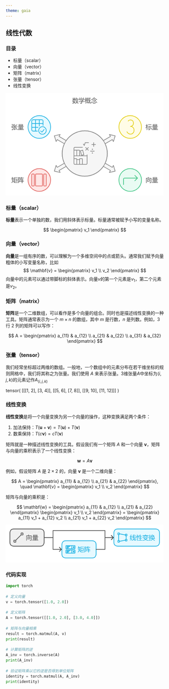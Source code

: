 ```yaml
---
theme: gaia
---
```


## 线性代数

### 目录
- 标量（scalar）
- 向量（vector）
- 矩阵（matrix）
- 张量（tensor）
- 线性变换

![pics](./pics/线性代数_1.png)

### 标量（scalar）

**标量**表示一个单独的数，我们用斜体表示标量。标量通常被赋予小写的变量名称。

$$  \begin{pmatrix} v_1 \end{pmatrix} $$

### 向量（vector）

**向量**是一组有序的数，可以理解为一个多维空间中的点或箭头。通常我们赋予向量粗体的小写变量名称，比如
$$ \mathbf{v} = \begin{pmatrix} v_1 \\ v_2 \end{pmatrix} $$
向量中的元素可以通过带脚标的斜体表示。向量$v$的第一个元素是$v_1$，第二个元素是$v_2$。

### 矩阵（matrix）
**矩阵**是一个二维数组，可以看作是多个向量的组合。同时也是描述线性变换的一种工具。矩阵通常表示为一个 $m \times n$ 的数组，其中 $m$ 是行数，$n$ 是列数。例如，3 行 2 列的矩阵可以写作：

$$ 
A = \begin{pmatrix} 
a_{11} & a_{12} \\ 
a_{21} & a_{22} \\ 
a_{31} & a_{32} 
\end{pmatrix} 
$$

### 张量（tensor）
我们经常坐标超过两维的数组。一般地，一个数组中的元素分布在若干维坐标的规则网格中，我们将其称之为张量。我们使用 $A$ 来表示张量。3维张量$A$中坐标为$(i,j,k)$的元素记作$A_{(i,j,k)}$

tensor(
    [[[1, 2], [3, 4]], 
       [[5, 6], [7, 8]], 
       [[9, 10], [11, 12]]]
       )

### 线性变换

**线性变换**是将一个向量变换为另一个向量的操作，这种变换满足两个条件：
1. 加法保持：$T(\mathbf{u} + \mathbf{v}) = T(\mathbf{u}) + T(\mathbf{v})$
2. 数乘保持：$T(c \mathbf{v}) = c T(\mathbf{v})$

矩阵就是一种描述线性变换的工具。假设我们有一个矩阵 $A$ 和一个向量 $\mathbf{v}$，矩阵与向量的乘积表示了一个线性变换：

$$ \mathbf{w} = A \mathbf{v} $$

例如，假设矩阵 $A$ 是 $2 \times 2$ 的，向量 $\mathbf{v}$ 是一个二维向量：

$$ A = \begin{pmatrix} a_{11} & a_{12} \\ a_{21} & a_{22} \end{pmatrix}, \quad \mathbf{v} = \begin{pmatrix} v_1 \\ v_2 \end{pmatrix} $$

矩阵与向量的乘积是：

$$ \mathbf{w} = \begin{pmatrix} a_{11} & a_{12} \\ a_{21} & a_{22} \end{pmatrix} \begin{pmatrix} v_1 \\ v_2 \end{pmatrix} = \begin{pmatrix} a_{11} v_1 + a_{12} v_2 \\ a_{21} v_1 + a_{22} v_2 \end{pmatrix} $$

![pics](./pics/线性代数_2.png)


### 代码实现


```python
import torch

# 定义向量
v = torch.tensor([1.0, 2.0])

# 定义矩阵
A = torch.tensor([[1.0, 2.0], [3.0, 4.0]])

# 矩阵与向量相乘
result = torch.matmul(A, v)
print(result)

# 计算矩阵的逆
A_inv = torch.inverse(A)
print(A_inv)

# 验证矩阵乘以它的逆是否得到单位矩阵
identity = torch.matmul(A, A_inv)
print(identity)
```
